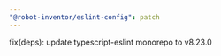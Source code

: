 ```yaml
---
"@robot-inventor/eslint-config": patch
---
```


fix(deps): update typescript-eslint monorepo to v8.23.0
